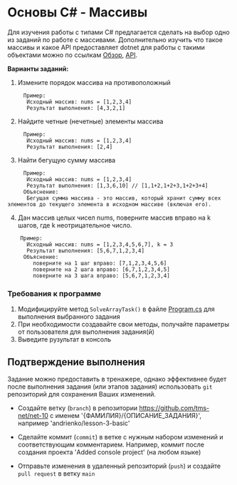 # Основы C# - Массивы
Для изучения работы с типами C# предлагается сделать на выбор одно из заданий по работе с массивами. Дополнительно изучить что такое массивы и какое API предоставляет dotnet для работы с такими объектами можно по ссылкам [Обзор](https://learn.microsoft.com/ru-ru/dotnet/csharp/programming-guide/arrays/), [API](https://learn.microsoft.com/ru-ru/dotnet/api/system.array?view=net-7.0).

**Варианты заданий:**
  1. Измените порядок массива на противоположный
```
     Пример:
      Исходный массив: nums = [1,2,3,4]
      Результат выполнения: [4,3,2,1]
```
  2. Найдите четные (нечетные) элементы массива
```
     Пример:
      Исходный массив: nums = [1,2,3,4]
      Результат выполнения: [2,4]
```
  3. Найти бегущую сумму массива
```
     Пример:
      Исходный массив: nums = [1,2,3,4]
      Результат выполнения: [1,3,6,10] // [1,1+2,1+2+3,1+2+3+4]
     Объяснение:
      Бегущая сумма массива - это массив, который хранит сумму всех элементов до текущего элемента в исходном массиве (включая его).
```
  4. Дан массив целых чисел nums, поверните массив вправо на k шагов, где k неотрицательное число.
```  
    Пример:
      Исходный массив: nums = [1,2,3,4,5,6,7], k = 3
      Результат выполнения: [5,6,7,1,2,3,4]
     Объяснение:
        поверните на 1 шаг вправо: [7,1,2,3,4,5,6]
        поверните на 2 шага вправо: [6,7,1,2,3,4,5]
        поверните на 3 шага вправо: [5,6,7,1,2,3,4]
```
### Требования к программе
  1. Модифицируйте метод `SolveArrayTask()` в файле [Program.cs](../homework-04/Homework-4/Program.cs) для выполнения выбранного задания
  2. При необходимости создавайте свои методы, получайте параметры от пользователя для выполнения задания(й)
  3. Выведите рузультат в консоль

## Подтверждение выполнения
Задание можно предоставить в тренажере, однако эффективнее будет после выполнения задания (или этапов задания) использовать `git` репозиторий для сохранения Ваших изменений.

 - Создайте ветку (`branch`) в репозитории https://github.com/tms-net/net-10 с именем '{ФАМИЛИЯ}/{ОПИСАНИЕ_ЗАДАНИЯ}', например 'andrienko/lesson-3-basic'

 - Сделайте коммит (`commit`) в ветке с нужным набором изменений и соответствующим комментарием. Например, коммит после создания проекта 'Added console project' (на любом языке)

 - Отправьте изменения в удаленный репозиторий (`push`) и создайте `pull request` в ветку `main`